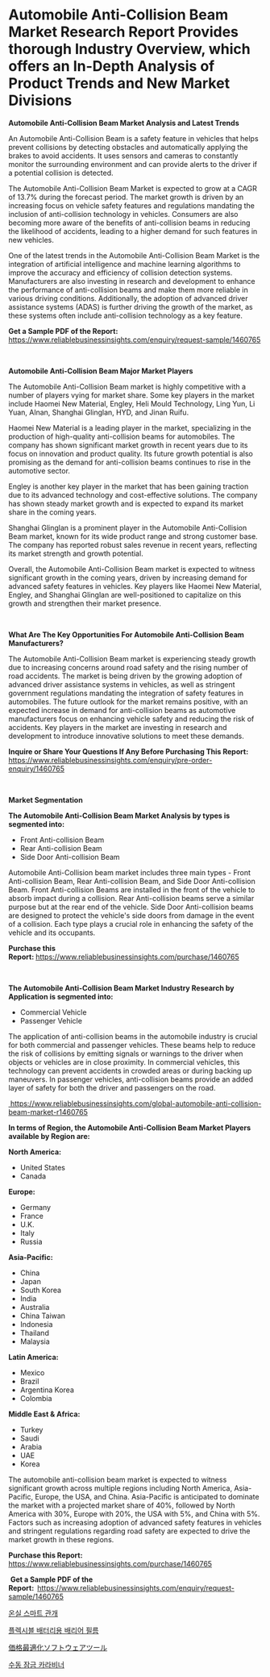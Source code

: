 <p><h1>Automobile Anti-Collision Beam Market Research Report Provides thorough Industry Overview, which offers an In-Depth Analysis of Product Trends and New Market Divisions</h1></p><p><strong>Automobile Anti-Collision Beam Market Analysis and Latest Trends</strong></p>
<p><p>An Automobile Anti-Collision Beam is a safety feature in vehicles that helps prevent collisions by detecting obstacles and automatically applying the brakes to avoid accidents. It uses sensors and cameras to constantly monitor the surrounding environment and can provide alerts to the driver if a potential collision is detected.</p><p>The Automobile Anti-Collision Beam Market is expected to grow at a CAGR of 13.7% during the forecast period. The market growth is driven by an increasing focus on vehicle safety features and regulations mandating the inclusion of anti-collision technology in vehicles. Consumers are also becoming more aware of the benefits of anti-collision beams in reducing the likelihood of accidents, leading to a higher demand for such features in new vehicles.</p><p>One of the latest trends in the Automobile Anti-Collision Beam Market is the integration of artificial intelligence and machine learning algorithms to improve the accuracy and efficiency of collision detection systems. Manufacturers are also investing in research and development to enhance the performance of anti-collision beams and make them more reliable in various driving conditions. Additionally, the adoption of advanced driver assistance systems (ADAS) is further driving the growth of the market, as these systems often include anti-collision technology as a key feature.</p></p>
<p><strong>Get a Sample PDF of the Report:&nbsp;</strong> <a href="https://www.reliablebusinessinsights.com/enquiry/request-sample/1460765">https://www.reliablebusinessinsights.com/enquiry/request-sample/1460765</a></p>
<p>&nbsp;</p>
<p><strong>Automobile Anti-Collision Beam Major Market Players</strong></p>
<p><p>The Automobile Anti-Collision Beam market is highly competitive with a number of players vying for market share. Some key players in the market include Haomei New Material, Engley, Heli Mould Technology, Ling Yun, Li Yuan, Alnan, Shanghai Glinglan, HYD, and Jinan Ruifu.</p><p>Haomei New Material is a leading player in the market, specializing in the production of high-quality anti-collision beams for automobiles. The company has shown significant market growth in recent years due to its focus on innovation and product quality. Its future growth potential is also promising as the demand for anti-collision beams continues to rise in the automotive sector.</p><p>Engley is another key player in the market that has been gaining traction due to its advanced technology and cost-effective solutions. The company has shown steady market growth and is expected to expand its market share in the coming years.</p><p>Shanghai Glinglan is a prominent player in the Automobile Anti-Collision Beam market, known for its wide product range and strong customer base. The company has reported robust sales revenue in recent years, reflecting its market strength and growth potential.</p><p>Overall, the Automobile Anti-Collision Beam market is expected to witness significant growth in the coming years, driven by increasing demand for advanced safety features in vehicles. Key players like Haomei New Material, Engley, and Shanghai Glinglan are well-positioned to capitalize on this growth and strengthen their market presence.</p></p>
<p>&nbsp;</p>
<p><strong>What Are The Key Opportunities For Automobile Anti-Collision Beam Manufacturers?</strong></p>
<p><p>The Automobile Anti-Collision Beam market is experiencing steady growth due to increasing concerns around road safety and the rising number of road accidents. The market is being driven by the growing adoption of advanced driver assistance systems in vehicles, as well as stringent government regulations mandating the integration of safety features in automobiles. The future outlook for the market remains positive, with an expected increase in demand for anti-collision beams as automotive manufacturers focus on enhancing vehicle safety and reducing the risk of accidents. Key players in the market are investing in research and development to introduce innovative solutions to meet these demands.</p></p>
<p><strong>Inquire or Share Your Questions If Any Before Purchasing This Report:</strong> <a href="https://www.reliablebusinessinsights.com/enquiry/pre-order-enquiry/1460765">https://www.reliablebusinessinsights.com/enquiry/pre-order-enquiry/1460765</a></p>
<p>&nbsp;</p>
<p><strong>Market Segmentation</strong></p>
<p><strong>The Automobile Anti-Collision Beam Market Analysis by types is segmented into:</strong></p>
<p><ul><li>Front Anti-collision Beam</li><li>Rear Anti-collision Beam</li><li>Side Door Anti-collision Beam</li></ul></p>
<p><p>Automobile Anti-Collision beam market includes three main types - Front Anti-collision Beam, Rear Anti-collision Beam, and Side Door Anti-collision Beam. Front Anti-collision Beams are installed in the front of the vehicle to absorb impact during a collision. Rear Anti-collision beams serve a similar purpose but at the rear end of the vehicle. Side Door Anti-collision beams are designed to protect the vehicle's side doors from damage in the event of a collision. Each type plays a crucial role in enhancing the safety of the vehicle and its occupants.</p></p>
<p><strong>Purchase this Report:&nbsp;</strong><a href="https://www.reliablebusinessinsights.com/purchase/1460765">https://www.reliablebusinessinsights.com/purchase/1460765</a></p>
<p>&nbsp;</p>
<p><strong>The Automobile Anti-Collision Beam Market Industry Research by Application is segmented into:</strong></p>
<p><ul><li>Commercial Vehicle</li><li>Passenger Vehicle</li></ul></p>
<p><p>The application of anti-collision beams in the automobile industry is crucial for both commercial and passenger vehicles. These beams help to reduce the risk of collisions by emitting signals or warnings to the driver when objects or vehicles are in close proximity. In commercial vehicles, this technology can prevent accidents in crowded areas or during backing up maneuvers. In passenger vehicles, anti-collision beams provide an added layer of safety for both the driver and passengers on the road.</p></p>
<p><a href="https://www.reliablebusinessinsights.com/global-automobile-anti-collision-beam-market-r1460765">&nbsp;https://www.reliablebusinessinsights.com/global-automobile-anti-collision-beam-market-r1460765</a></p>
<p><strong>In terms of Region, the Automobile Anti-Collision Beam Market Players available by Region are:</strong></p>
<p>
    <p> <strong> North America: </strong>
        <ul>
            <li>United States</li>
            <li>Canada</li>
        </ul>
        </p> 
    <p> <strong> Europe: </strong>
        <ul>
            <li>Germany</li>
            <li>France</li>
            <li>U.K.</li>
            <li>Italy</li>
            <li>Russia</li>
        </ul>
        </p> 
    <p> <strong> Asia-Pacific: </strong>
        <ul>
            <li>China</li>
            <li>Japan</li>
            <li>South Korea</li>
            <li>India</li>
            <li>Australia</li>
            <li>China Taiwan</li>
            <li>Indonesia</li>
            <li>Thailand</li>
            <li>Malaysia</li>
        </ul>
        </p> 
    <p> <strong> Latin America: </strong>
        <ul>
            <li>Mexico</li>
            <li>Brazil</li>
            <li>Argentina Korea</li>
            <li>Colombia</li>
        </ul>
        </p> 
    <p> <strong> Middle East & Africa: </strong>
        <ul>
            <li>Turkey</li>
            <li>Saudi</li>
            <li>Arabia</li>
            <li>UAE</li>
            <li>Korea</li>
        </ul>
    </p>
    </p>
<p><p>The automobile anti-collision beam market is expected to witness significant growth across multiple regions including North America, Asia-Pacific, Europe, the USA, and China. Asia-Pacific is anticipated to dominate the market with a projected market share of 40%, followed by North America with 30%, Europe with 20%, the USA with 5%, and China with 5%. Factors such as increasing adoption of advanced safety features in vehicles and stringent regulations regarding road safety are expected to drive the market growth in these regions.</p></p>
<p><strong>Purchase this Report: </strong><a href="https://www.reliablebusinessinsights.com/purchase/1460765">https://www.reliablebusinessinsights.com/purchase/1460765</a></p>
<p>&nbsp;<strong>Get a Sample PDF of the Report:&nbsp;&nbsp;</strong><a href="https://www.reliablebusinessinsights.com/enquiry/request-sample/1460765">https://www.reliablebusinessinsights.com/enquiry/request-sample/1460765</a></p>
<p><strong></strong></p>
<p><p><a href="https://github.com/fatmarawatan39/Market-Research-Report-List-1/blob/main/799228592419.md">온실 스마트 관개</a></p><p><a href="https://medium.com/@boydsmitham726/%EC%9C%A0%EC%97%B0%ED%95%9C-%EB%B0%B0%ED%84%B0%EB%A6%AC-%EC%8B%9C%EC%9E%A5%EC%9D%84-%EC%9C%84%ED%95%9C-%EB%B0%A9%EB%B2%BD-%ED%95%84%EB%A6%84-%EB%B6%84%EC%84%9D-%EA%B8%80%EB%A1%9C%EB%B2%8C-%EC%82%B0%EC%97%85-%EC%A0%84%EB%A7%9D-%EB%B0%8F-%EC%98%88%EC%B8%A1-2024%EB%85%84%EB%B6%80%ED%84%B0-2031%EB%85%84%EA%B9%8C%EC%A7%80-3f2305fc6355">플렉시블 배터리용 배리어 필름</a></p><p><a href="https://medium.com/@estasprer20231/%E4%BE%A1%E6%A0%BC%E6%9C%80%E9%81%A9%E5%8C%96%E3%82%BD%E3%83%95%E3%83%88%E3%82%A6%E3%82%A7%E3%82%A2%E3%83%84%E3%83%BC%E3%83%AB%E5%B8%82%E5%A0%B4%E3%81%AF-%E5%B8%82%E5%A0%B4%E3%82%B7%E3%82%A7%E3%82%A2-%E5%B8%82%E5%A0%B4%E5%8B%95%E5%90%91-%E5%B8%82%E5%A0%B4%E6%88%90%E9%95%B7%E3%81%AB%E9%96%A2%E3%81%99%E3%82%8B%E6%83%85%E5%A0%B1%E3%82%92%E6%8F%90%E4%BE%9B%E3%81%97%E3%81%A6%E3%81%84%E3%81%BE%E3%81%99-f52955a0f210">価格最適化ソフトウェアツール</a></p><p><a href="https://github.com/ConstantinVon/Market-Research-Report-List-1/blob/main/808499592418.md">수동 잠금 카라비너</a></p></p>